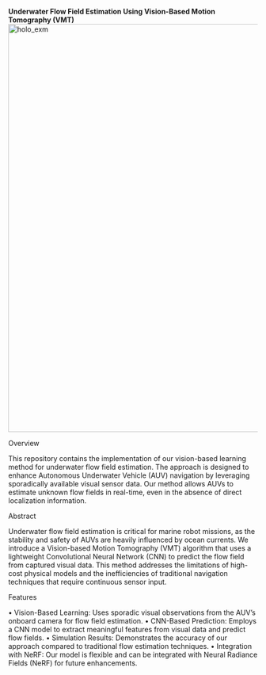 **Underwater Flow Field Estimation Using Vision-Based Motion Tomography (VMT)**
<img width="824" alt="holo_exm" src="https://github.com/user-attachments/assets/fe25c403-14b1-4b30-9883-221fecdc522b">

Overview

This repository contains the implementation of our vision-based learning method for underwater flow field estimation. The approach is designed to enhance Autonomous Underwater Vehicle (AUV) navigation by leveraging sporadically available visual sensor data. Our method allows AUVs to estimate unknown flow fields in real-time, even in the absence of direct localization information.

Abstract

Underwater flow field estimation is critical for marine robot missions, as the stability and safety of AUVs are heavily influenced by ocean currents. We introduce a Vision-based Motion Tomography (VMT) algorithm that uses a lightweight Convolutional Neural Network (CNN) to predict the flow field from captured visual data. This method addresses the limitations of high-cost physical models and the inefficiencies of traditional navigation techniques that require continuous sensor input.

Features

•	Vision-Based Learning: Uses sporadic visual observations from the AUV’s onboard camera for flow field estimation.
•	CNN-Based Prediction: Employs a CNN model to extract meaningful features from visual data and predict flow fields.
•	Simulation Results: Demonstrates the accuracy of our approach compared to traditional flow estimation techniques.
•	Integration with NeRF: Our model is flexible and can be integrated with Neural Radiance Fields (NeRF) for future enhancements.

